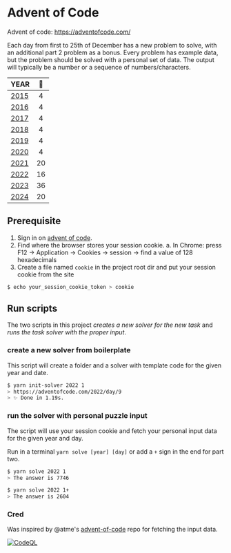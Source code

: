 # Advent of Code

Advent of code: https://adventofcode.com/

Each day from first to 25th of December has a new problem to solve, with an additional part 2 problem as a bonus.
Every problem has example data, but the problem should be solved with a personal set of data. The output will typically be a number or a sequence of numbers/characters.

| YEAR                                                                                         | 🌟 |
|----------------------------------------------------------------------------------------------| :--: |
| [2015](https://github.com/kotlinski/advent-of-code/tree/main/src/advent-of-code-solver/2015) | 4 |
| [2016](https://github.com/kotlinski/advent-of-code/tree/main/src/advent-of-code-solver/2016) | 4 |
| [2017](https://github.com/kotlinski/advent-of-code/tree/main/src/advent-of-code-solver/2017) | 4 |
| [2018](https://github.com/kotlinski/advent-of-code/tree/main/src/advent-of-code-solver/2018) | 4 |
| [2019](https://github.com/kotlinski/advent-of-code/tree/main/src/advent-of-code-solver/2019) | 4 |
| [2020](https://github.com/kotlinski/advent-of-code/tree/main/src/advent-of-code-solver/2020) | 4 |
| [2021](https://github.com/kotlinski/advent-of-code/tree/main/src/advent-of-code-solver/2021) | 20 |
| [2022](https://github.com/kotlinski/advent-of-code/tree/main/src/advent-of-code-solver/2022) | 16 |
| [2023](https://github.com/kotlinski/advent-of-code/tree/main/src/advent-of-code-solver/2023) | 36 |
| [2024](https://github.com/kotlinski/advent-of-code/tree/main/src/advent-of-code-solver/2024) | 20 |

## Prerequisite

1. Sign in on [advent of code](https://adventofcode.com/).
2. Find where the browser stores your session cookie.
   a. In Chrome: press F12 -> Application -> Cookies -> session -> find a value of 128 hexadecimals
3. Create a file named `cookie` in the project root dir and put your session cookie from the site

```sh
$ echo your_session_cookie_token > cookie
```

## Run scripts

The two scripts in this project _creates a new solver for the new task_ and _runs the task solver with the proper input_.

### create a new solver from boilerplate

This script will create a folder and a solver with template code for the given year and date.

```sh
$ yarn init-solver 2022 1
> https://adventofcode.com/2022/day/9
> ✨ Done in 1.19s.
```

### run the solver with personal puzzle input

The script will use your session cookie and fetch your personal input data for the given year and day.

Run in a terminal `yarn solve [year] [day]` or add a `+` sign in the end for part two.

```sh
$ yarn solve 2022 1
> The answer is 7746

$ yarn solve 2022 1+
> The answer is 2604
```

### Cred

Was inspired by @atme's [advent-of-code](https://github.com/atme/advent-of-code-2021) repo for fetching the input data.

[![CodeQL](https://github.com/kotlinski/advent-of-code/actions/workflows/codeql.yml/badge.svg)](https://github.com/kotlinski/advent-of-code/actions/workflows/codeql.yml)
